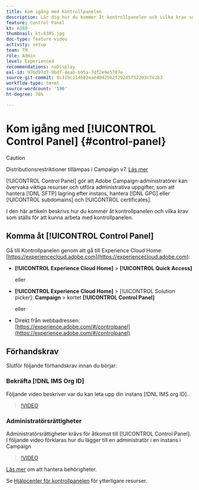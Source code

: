 ```yaml
---
title: Kom igång med Kontrollpanelen
description: Lär dig hur du kommer åt kontrollpanelen och vilka krav som ställs för att kunna arbeta med kontrollpanelen.
feature: Control Panel
kt: 6388
thumbnail: kt-6385.jpg
doc-type: feature video
activity: setup
team: TM
role: Admin
level: Experienced
recommendations: noDisplay
exl-id: 976d97d7-9bdf-4eab-b95a-7df2e9e5787e
source-git-commit: dc31bc114b82eae4042562f292d5f52203c7e2b3
workflow-type: tm+mt
source-wordcount: '196'
ht-degree: 76%

---
```


# Kom igång med [!UICONTROL Control Panel] {#control-panel}

>[!CAUTION]
> Distributionsrestriktioner tillämpas i Campaign v7. [Läs mer](https://experienceleague.adobe.com/docs/control-panel/using/faq.html?lang=en#v7-restrictions)

[!UICONTROL Control Panel] gör att Adobe Campaign-administratörer kan övervaka viktiga resurser och utföra administrativa uppgifter, som att hantera [!DNL SFTP] lagring efter instans, hantera [!DNL GPG] eller [!UICONTROL subdomains] och [!UICONTROL certificates].

I den här artikeln beskrivs hur du kommer åt kontrollpanelen och vilka krav som ställs för att kunna arbeta med kontrollpanelen.

## Komma åt [!UICONTROL Control Panel]

Gå till Kontrollpanelen genom att gå till Experience Cloud Home: [https://experiencecloud.adobe.com](https://experiencecloud.adobe.com):

* **[!UICONTROL Experience Cloud Home]** > **[!UICONTROL Quick Access]**

   eller
* **[!UICONTROL Experience Cloud Home]**  > [!UICONTROL Solution picker]: **Campaign** > kortet **[!UICONTROL Control Panel]**

   eller

* Direkt från webbadressen: [https://experience.adobe.com/#/controlpanel](https://experience.adobe.com/#/controlpanel)

## Förhandskrav

Slutför följande förhandskrav innan du börjar:

### Bekräfta [!DNL IMS Org ID]

Följande video beskriver var du kan leta upp din instans [!DNL IMS org ID]..

>[!VIDEO](https://video.tv.adobe.com/v/27183?quality=12)

### Administratörsrättigheter

Administratörsrättigheter krävs för åtkomst till [!UICONTROL Control Panel].
I följande video förklaras hur du lägger till en administratör i en instans i Campaign

>[!VIDEO](https://video.tv.adobe.com/v/27147?quality=12)

[Läs mer](https://experienceleague.adobe.com/docs/control-panel/using/discover-control-panel/managing-permissions.html?lang=sv#discover-control-panel) om att hantera behörigheter.

Se [Hjälpcenter för kontrollpanelen](https://experienceleague.adobe.com/docs/control-panel/using/control-panel-home.html?lang=sv) för ytterligare resurser.
